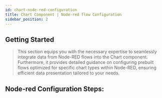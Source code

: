 ```yaml
---
id: chart-node-red-configuration
title: Chart Component | Node-red flow Configuration
sidebar_position: 2
---
```


## Getting Started

> This section equips you with the necessary expertise to seamlessly integrate data from Node-RED flows into the Chart component. Furthermore, it provides detailed guidance on configuring prebuilt flows optimized for specific chart types within Node-RED, ensuring efficient data presentation tailored to your needs.

## Node-red Configuration Steps: 

